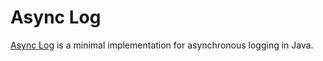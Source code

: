 # Async Log

[Async Log](https://github.com/mxro/async-log) is a minimal implementation for asynchronous logging in Java.
